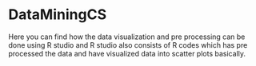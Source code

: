 # DataMiningCS
Here you can find how the data visualization and pre processing can be done using R studio and R studio also consists of R codes which has pre processed the data and have visualized data into scatter plots basically.
